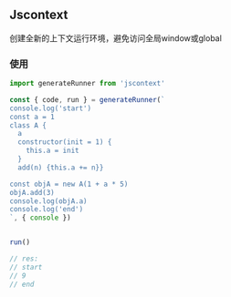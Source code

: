 ## Jscontext

创建全新的上下文运行环境，避免访问全局window或global

### 使用

```js
import generateRunner from 'jscontext'

const { code, run } = generateRunner(`
console.log('start')
const a = 1
class A { 
  a
  constructor(init = 1) {
    this.a = init
  }
  add(n) {this.a += n}}

const objA = new A(1 + a * 5)
objA.add(3)
console.log(objA.a)
console.log('end')
`, { console })


run()

// res:
// start
// 9
// end
```
